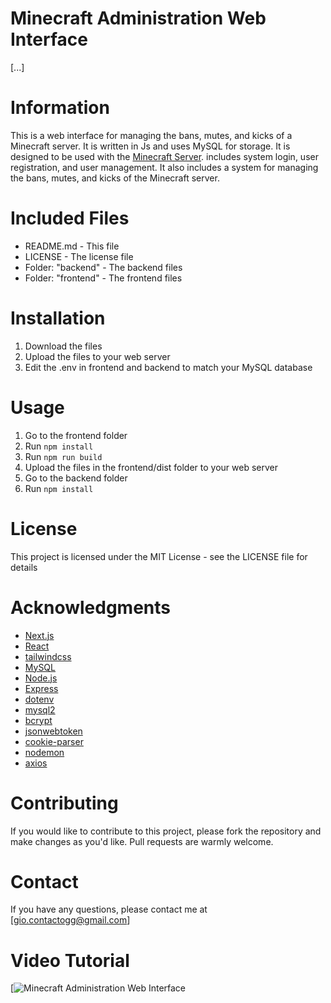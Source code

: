 # Minecraft Administration Web Interface
[...]

# Information
This is a web interface for managing the bans, mutes, and kicks of a Minecraft server. It is written in Js and uses MySQL for storage. It is designed to be used with the [Minecraft Server](https://minecraft.net/en-us/download/server/). includes system login, user registration, and user management. It also includes a system for managing the bans, mutes, and kicks of the Minecraft server.

# Included Files
* README.md - This file
* LICENSE - The license file
* Folder: "backend" - The backend files
* Folder: "frontend" - The frontend files

# Installation
1. Download the files
2. Upload the files to your web server
3. Edit the .env in frontend and backend to match your MySQL database

# Usage
1. Go to the frontend folder
2. Run `npm install`
3. Run `npm run build`
4. Upload the files in the frontend/dist folder to your web server
5. Go to the backend folder
6. Run `npm install`

# License
This project is licensed under the MIT License - see the LICENSE file for details

# Acknowledgments
* [Next.js](https://nextjs.org/)
* [React](https://reactjs.org/)
* [tailwindcss](https://tailwindcss.com/)
* [MySQL](https://www.mysql.com/)
* [Node.js](https://nodejs.org/en/)
* [Express](https://expressjs.com/)
* [dotenv](https://www.npmjs.com/package/dotenv)
* [mysql2](https://www.npmjs.com/package/mysql2)
* [bcrypt](https://www.npmjs.com/package/bcrypt)
* [jsonwebtoken](https://www.npmjs.com/package/jsonwebtoken)
* [cookie-parser](https://www.npmjs.com/package/cookie-parser)
* [nodemon](https://www.npmjs.com/package/nodemon)
* [axios](https://www.npmjs.com/package/axios)

# Contributing
If you would like to contribute to this project, please fork the repository and make changes as you'd like. Pull requests are warmly welcome.

# Contact
If you have any questions, please contact me at [gio.contactogg@gmail.com]

# Video Tutorial
[![Minecraft Administration Web Interface](https://www.youtube.com/watch?v=1Z4gQ3wHqXs)
